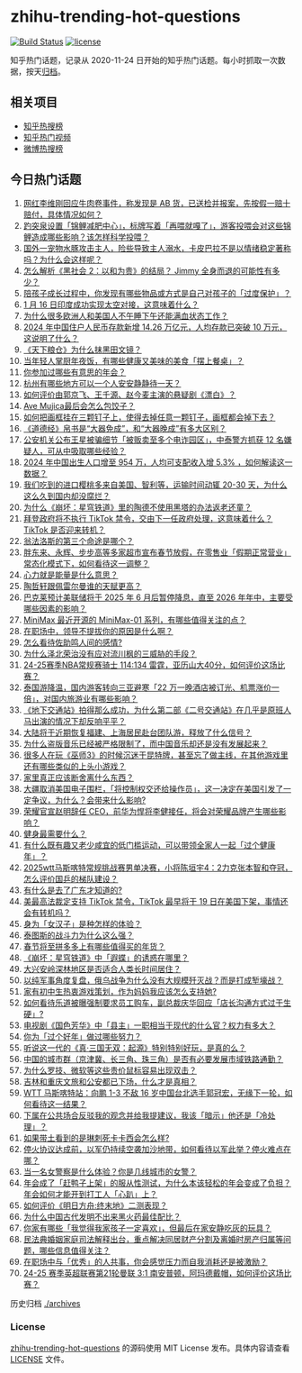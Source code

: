 # zhihu-trending-hot-questions

[![Build Status](https://github.com/justjavac/zhihu-trending-hot-questions/workflows/ci/badge.svg?branch=master)](https://github.com/justjavac/zhihu-trending-hot-questions/actions)
[![license](https://img.shields.io/github/license/justjavac/zhihu-trending-hot-questions)](https://github.com/justjavac/zhihu-trending-hot-questions/blob/master/LICENSE)

知乎热门话题，记录从 2020-11-24
日开始的知乎热门话题。每小时抓取一次数据，按天[归档](./archives)。

## 相关项目

- [知乎热搜榜](https://github.com/justjavac/zhihu-trending-top-search)
- [知乎热门视频](https://github.com/justjavac/zhihu-trending-hot-video)
- [微博热搜榜](https://github.com/justjavac/weibo-trending-hot-search)

## 今日热门话题

<!-- BEGIN -->
<!-- 最后更新时间 Sat Jan 18 2025 14:09:21 GMT+0800 (China Standard Time) -->

1. [网红李维刚回应牛肉卷事件，称发现是 AB 货，已送检并报案，先按假一赔十赔付，具体情况如何？](https://www.zhihu.com/question/9848257718)
1. [趵突泉设置「锦鲤减肥中心」，标牌写着「再喂就嘎了」，游客投喂会对这些锦鲤造成哪些影响？该怎样科学投喂？](https://www.zhihu.com/question/9805219113)
1. [国外一宠物水豚攻击主人，险些导致主人溺水，卡皮巴拉不是以情绪稳定著称吗？为什么会这样呢？](https://www.zhihu.com/question/9678228715)
1. [怎么解析《黑社会 2：以和为贵》的结局？ Jimmy 全身而退的可能性有多少？](https://www.zhihu.com/question/550658829)
1. [陪孩子成长过程中，你发现有哪些物品或方式是自己对孩子的「过度保护」？](https://www.zhihu.com/question/9461239270)
1. [1 月 16 日印度成功实现太空对接，这意味着什么？](https://www.zhihu.com/question/9757614285)
1. [为什么很多欧洲人和美国人不午睡下午还能满血状态工作？](https://www.zhihu.com/question/25569759)
1. [2024 年中国住户人民币存款新增 14.26 万亿元，人均存款已突破 10 万元，这说明了什么？](https://www.zhihu.com/question/9809145968)
1. [《天下粮仓》为什么抹黑田文镜？](https://www.zhihu.com/question/560951851)
1. [当年轻人掌厨年夜饭，有哪些健康又美味的美食「摆上餐桌」？](https://www.zhihu.com/question/7740551733)
1. [你参加过哪些有意思的年会？](https://www.zhihu.com/question/365138062)
1. [杭州有哪些地方可以一个人安安静静待一天？](https://www.zhihu.com/question/504314857)
1. [如何评价由郭京飞、王千源、赵今麦主演的悬疑剧《漂白》？](https://www.zhihu.com/question/9262120619)
1. [Ave Mujica最后会怎么包饺子？](https://www.zhihu.com/question/9778983886)
1. [如何把画框挂在三颗钉子上，使得去掉任意一颗钉子，画框都会掉下去？](https://www.zhihu.com/question/58894719)
1. [《道德经》帛书是“大器免成”，和“大器晚成”有多大区别？](https://www.zhihu.com/question/599744790)
1. [公安机关公布王星被骗细节「被贩卖至多个电诈园区」，中泰警方抓获 12 名嫌疑人，可从中吸取哪些经验？](https://www.zhihu.com/question/9826464184)
1. [2024 年中国出生人口增至 954 万，人均可支配收入增 5.3% ，如何解读这一数据？](https://www.zhihu.com/question/9811443650)
1. [我们吃到的进口樱桃多来自美国、智利等，运输时间动辄 20-30 天，为什么这么久到国内却没腐烂？](https://www.zhihu.com/question/9645229411)
1. [为什么《崩坏：星穹铁道》里的陶德不使用黑塔的办法返老还童？](https://www.zhihu.com/question/614444906)
1. [拜登政府将不执行 TikTok 禁令，交由下一任政府处理，这意味着什么？TikTok 是否迎来转机？](https://www.zhihu.com/question/9802053355)
1. [翁法洛斯的第三个命途是哪个？](https://www.zhihu.com/question/9691473070)
1. [胖东来、永辉、步步高等多家超市宣布春节放假，在零售业「假期正常营业」常态化模式下，如何看待这一调整？](https://www.zhihu.com/question/9482743253)
1. [心力就是能量是什么意思？](https://www.zhihu.com/question/664723213)
1. [陶哲轩跟佩雷尔曼谁的天赋更高？](https://www.zhihu.com/question/26763050)
1. [巴克莱预计美联储将于 2025 年 6 月后暂停降息，直至 2026 年年中，主要受哪些因素的影响？](https://www.zhihu.com/question/9629553859)
1. [MiniMax 最近开源的 MiniMax-01 系列，有哪些值得关注的点？](https://www.zhihu.com/question/9844937887)
1. [在职场中，领导不提拔你的原因是什么啊？](https://www.zhihu.com/question/7973364180)
1. [怎么看待佐助鸣人间的感情?](https://www.zhihu.com/question/28055803)
1. [为什么泽北荣治没有应对流川枫的三威胁的手段？](https://www.zhihu.com/question/615968985)
1. [24-25赛季NBA常规赛骑士 114:134 雷霆，亚历山大40分，如何评价这场比赛？](https://www.zhihu.com/question/9814181932)
1. [泰国游降温，国内游客转向三亚避寒「22 万一晚酒店被订光、机票涨价一倍」，对国内旅游业有哪些影响？](https://www.zhihu.com/question/9725630543)
1. [《地下交通站》拍得那么成功，为什么第二部《二号交通站》在几乎是原班人马出演的情况下却反响平平？](https://www.zhihu.com/question/558247060)
1. [大陆将于近期恢复福建、上海居民赴台团队游，释放了什么信号？](https://www.zhihu.com/question/9804101442)
1. [为什么盗版音乐已经被严格限制了，而中国音乐却还是没有发展起来？](https://www.zhihu.com/question/6285588743)
1. [很多人在玩《巫师3》的时候沉迷于昆特牌，甚至忘了做主线，在其他游戏里还有哪些类似的上头小游戏？](https://www.zhihu.com/question/9736249296)
1. [家里真正应该断舍离什么东西？](https://www.zhihu.com/question/616842730)
1. [大疆取消美国电子围栏，「将控制权交还给操作员」，这一决定在美国引发了一定争议，为什么？会带来什么影响?](https://www.zhihu.com/question/9809063741)
1. [荣耀官宣赵明辞任 CEO，前华为悍将李健接任，将会对荣耀品牌产生哪些影响？](https://www.zhihu.com/question/9828859973)
1. [健身最需要什么？](https://www.zhihu.com/question/429023611)
1. [有什么既有趣又老少咸宜的低门槛运动，可以带领全家人一起「过个健康年」？](https://www.zhihu.com/question/7370464892)
1. [2025wtt马斯喀特常规挑战赛男单决赛，小将陈垣宇4：2力克张本智和夺冠，怎么评价国乒的梯队建设？](https://www.zhihu.com/question/9863099414)
1. [有什么是去了广东才知道的?](https://www.zhihu.com/question/666063735)
1. [美最高法裁定支持 TikTok 禁令，TikTok 最早将于 19 日在美国下架，事情还会有转机吗？](https://www.zhihu.com/question/9874747406)
1. [身为「女汉子」是种怎样的体验？](https://www.zhihu.com/question/27135025)
1. [泰图斯的战斗力为什么这么强？](https://www.zhihu.com/question/5470073287)
1. [春节将至拼多多上有哪些值得买的年货？](https://www.zhihu.com/question/9813652716)
1. [《崩坏：星穹铁道》中「遐蝶」的诱惑在哪里？](https://www.zhihu.com/question/9738774311)
1. [大兴安岭深林地区是否适合人类长时间居住？](https://www.zhihu.com/question/357661555)
1. [以纯军事角度复盘，俄乌战争为什么没有大规模歼灭战？而是打成堑壕战？](https://www.zhihu.com/question/9548505460)
1. [家有初中生热衷游戏策划，作为妈妈我应该怎么支持她?](https://www.zhihu.com/question/9680695695)
1. [如何看待乐道被曝强制要求员工购车，副总裁庆华回应「店长沟通方式过于生硬」?](https://www.zhihu.com/question/9726705630)
1. [电视剧《国色芳华》中「县主」一职相当于现代的什么官？权力有多大？](https://www.zhihu.com/question/9172915534)
1. [你为「过个好年」做过哪些努力？](https://www.zhihu.com/question/9258945902)
1. [听说这一代的《真·三国无双：起源》特别特别好玩，是真的么？](https://www.zhihu.com/question/9838232161)
1. [中国的城市群（京津冀、长三角、珠三角）是否有必要发展市域铁路通勤？](https://www.zhihu.com/question/2343865988)
1. [为什么罗技、微软等这些贵价鼠标容易出现双击？](https://www.zhihu.com/question/27919717)
1. [吉林和重庆文旅和公安都已下场，什么才是真相？](https://www.zhihu.com/question/9722593921)
1. [WTT 马斯喀特站：向鹏 1-3 不敌 16 岁中国台北选手郭冠宏，无缘下一轮，如何看待这一结果？](https://www.zhihu.com/question/9674724826)
1. [下属在公共场合反驳我的观念并给我提建议，我该「暗示」他还是「冷处理」？](https://www.zhihu.com/question/9801579357)
1. [如果带土看到的是琳刺死卡卡西会怎么样?](https://www.zhihu.com/question/338236342)
1. [停火协议达成前，以军仍持续空袭加沙地带，如何看待以军此举？停火难点在哪？](https://www.zhihu.com/question/9724798550)
1. [当一名女警察是什么体验？你是几线城市的女警？](https://www.zhihu.com/question/57120463)
1. [年会成了「赶鸭子上架」的服从性测试，为什么本该轻松的年会变成了负担？年会如何才能开到打工人「心趴」上？](https://www.zhihu.com/question/9741908649)
1. [如何评价《明日方舟:终末地》二测表现？](https://www.zhihu.com/question/9813090627)
1. [为什么中国古代发明不出来黑火药最佳配比？](https://www.zhihu.com/question/534256992)
1. [你家有哪些「我觉得我家孩子一定喜欢」，但最后在家安静吃灰的玩具？](https://www.zhihu.com/question/9240886821)
1. [民法典婚姻家庭司法解释出台，重点解决同居财产分割及离婚时房产归属等问题，哪些信息值得关注？](https://www.zhihu.com/question/9642043192)
1. [在职场中与「优秀」的人共事，你会感觉压力而自我消耗还是被激励？](https://www.zhihu.com/question/9736556912)
1. [24-25 赛季英超联赛第21轮曼联 3:1 南安普顿，阿玛德戴帽，如何评价这场比赛？](https://www.zhihu.com/question/9788073402)

<!-- END -->

历史归档 [./archives](./archives)

### License

[zhihu-trending-hot-questions](https://github.com/justjavac/zhihu-trending-hot-questions)
的源码使用 MIT License 发布。具体内容请查看 [LICENSE](./LICENSE) 文件。
